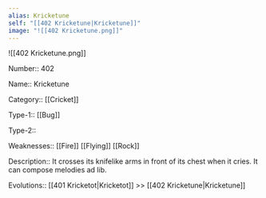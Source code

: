 ```yaml
---
alias: Kricketune
self: "[[402 Kricketune|Kricketune]]"
image: "![[402 Kricketune.png]]"
---
```


![[402 Kricketune.png]]

Number:: 402

Name:: Kricketune

Category:: [[Cricket]]

Type-1:: [[Bug]]

Type-2:: 

Weaknesses:: [[Fire]] [[Flying]] [[Rock]] 

Description:: It crosses its knifelike arms in front of its chest when it cries. It can compose melodies ad lib.

Evolutions:: [[401 Kricketot|Kricketot]] >> [[402 Kricketune|Kricketune]]
